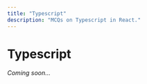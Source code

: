 ```yaml
---
title: "Typescript"
description: "MCQs on Typescript in React."
---
```


# Typescript

_Coming soon..._
